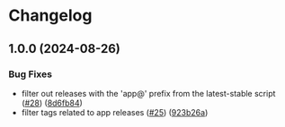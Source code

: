 # Changelog

## 1.0.0 (2024-08-26)


### Bug Fixes

* filter out releases with the 'app@' prefix from the latest-stable script ([#28](https://github.com/asdf-community/asdf-tuist/issues/28)) ([8d6fb84](https://github.com/asdf-community/asdf-tuist/commit/8d6fb8455597dcc63beb8bd268198d60364d0186))
* filter tags related to app releases ([#25](https://github.com/asdf-community/asdf-tuist/issues/25)) ([923b26a](https://github.com/asdf-community/asdf-tuist/commit/923b26af43f187002b5e5eed4373a55af253a6b8))
